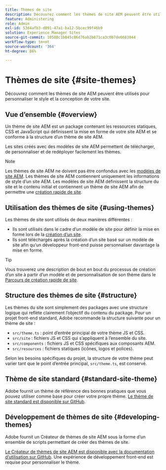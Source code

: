 ```yaml
---
title: Thèmes de site
description: Découvrez comment les thèmes de site AEM peuvent être utilisés pour personnaliser le style et la conception de votre site.
feature: Administering
role: Admin
exl-id: 53d4afb3-d091-47a1-ba12-5bcec99f46b9
solution: Experience Manager Sites
source-git-commit: 10580c1b045c86d76ab2b871ca3c0b7de6683044
workflow-type: tm+mt
source-wordcount: '364'
ht-degree: 86%

---
```


# Thèmes de site {#site-themes}

Découvrez comment les thèmes de site AEM peuvent être utilisés pour personnaliser le style et la conception de votre site.

## Vue d’ensemble {#overview}

Un thème de site AEM est un package contenant les ressources statiques, CSS et JavaScript qui définissent la mise en forme de votre site AEM et se conforme à la structure d’un thème de site AEM.

Les sites créés avec des modèles de site AEM permettent de télécharger, de personnaliser et de redéployer facilement les thèmes.

>[!NOTE]
>
>Les thèmes de site AEM ne doivent pas être confondus avec les [modèles de site AEM](site-templates.md). Les thèmes de site AEM contiennent uniquement les informations de style d’un site AEM. Les modèles de site AEM définissent la structure du site et le contenu initial et contiennent un thème de site AEM afin de permettre une [création rapide de site](create-site.md).

## Utilisation des thèmes de site {#using-themes}

Les thèmes de site sont utilisés de deux manières différentes :

* Ils sont utilisés dans le cadre d’un modèle de site pour définir la mise en forme lors de la [création d’un site](create-site.md).
* Ils sont téléchargés après la création d’un site basé sur un modèle de site afin qu’un développeur front-end puisse personnaliser davantage la mise en forme.

>[!TIP]
>
>Vous trouverez une description de bout en bout du processus de création d’un site à partir d’un modèle et de personnalisation de son thème dans le [Parcours de création rapide de site](/help/journey-sites/quick-site/overview.md).

## Structure des thèmes de site {#structure}

Les thèmes du site sont simplement des packages avec une structure logique qui reflète clairement l’objectif du contenu du package. Pour un projet front-end standard, Adobe recommande la structure suivante pour un thème de site :

* `src/theme.ts` : point d’entrée principal de votre thème JS et CSS.
* `src/site` : fichiers JS et CSS qui s’appliquent à l’ensemble du site.
* `src/components` : fichiers JS et CSS spécifiques aux composants AEM.
* `src/resources` : fichiers statiques (icônes, logos et polices).

Selon les besoins spécifiques du projet, la structure de votre thème peut varier tant que le point d’entrée principal, `src/theme.ts`, est conservé.

## Thème de site standard {#standard-site-theme}

Adobe fournit un thème de référence des bonnes pratiques que vous pouvez utiliser comme base pour créer votre propre thème. [Le thème de site standard est disponible sur GitHub](https://github.com/adobe/aem-site-template-standard/tree/main/theme).

## Développement de thèmes de site {#developing-themes}

Adobe fournit un Créateur de thèmes de site AEM sous la forme d’un ensemble de scripts permettant de créer des thèmes de site.

[Le Créateur de thèmes de site AEM est disponible avec la documentation d’utilisation sur GitHub](https://github.com/adobe/aem-site-theme-builder). Une expérience de développement front-end est requise pour personnaliser le thème.
